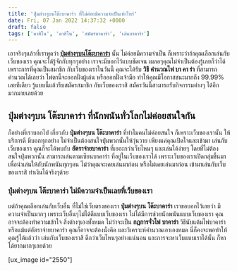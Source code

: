 ```yaml
---
title: 'ปุ่มต่างๆบนโต๊ะบาคาร่า ที่ไม่ค่อยมีความจำเป็นเท่าไหร่'
date: Fri, 07 Jan 2022 14:37:32 +0000
draft: false
tags: ['คาสิโน', 'คาสิโน', 'สมัครบาคาร่า', 'เล่นบาคาร่า']
---
```


เอาจริงๆแล้วที่เราพูดว่า [**ปุ่มต่างๆบนโต๊ะบาคาร่า**](/archives/) นั้น ไม่ค่อยมีความจำเป็น ก็เพราะว่าถ้าคุณเลือกเล่นกับเว็บของเรา คุณจะได้รู้จักกับทุกๆอย่าง เราจะมีบอกไว้แบบชัดเจน เผลอๆคุณไม่จำเป็นต้องรู้เลยก็ว่าได้ เพราะการที่คุณเป็นสมาชิก กับเว็บของเราในวันนี้ คุณจะได้รับ **วิธี คำนวณไพ่ บา คา ร่า** ที่สามารถคำนวณได้เลยว่า ไพ่ตานี้จะออกฝั่งผู้เล่น หรือออกฝั่งเจ้ามือ ทำให้คุณมีโอกาสชนะมากถึง 99.99% เลยทีเดียว รู้แบบนี้แล้วรีบสมัครสมาชิก กับเว็บของเราสิ สมัครวันนี้สามารถรับกิจกรรมต่างๆ ได้อีกมากมายเลยด้วย

**ปุ่มต่างๆบน โต๊ะบาคาร่า ที่นักพนันทั่วโลกไม่ค่อยสนใจกัน**
-----------------------------------------------------------

ก็อย่างที่เราบอกไป เกี่ยวกับ **ปุ่มต่างๆบน โต๊ะบาคาร่า** ที่ทำไมคนไม่ค่อยสนใจ ก็เพราะเว็บของเรานั้น ให้บริการดี มีบอกทุกอย่าง ไม่จำเป็นต้องสนใจปุ่มพวกนั้นให้วุ่นวาย เพียงแค่คุณเปิดใจและเข้ามา เล่นกับเว็บของเรา คุณก็จะได้พบกับ **อัตราจ่ายบาคาร่า** ที่เยอะกว่าเว็บไหนๆ และเล่นได้ง่ายๆ โดยที่ไม่ต้องสนใจปุ่มพวกนั้น สามารถเล่นตามเซียนบาคาร่า ที่อยู่ในเว็บของเราได้ เพราะเว็บของเราเปิดกลุ่มขึ้นมา เพื่อนำเล่นให้กับนักพนันทุกๆคน ไม่ว่าคุณจะเคยเล่นมาก่อน หรือไม่เคยเล่นมาก่อน เข้ามาเล่นกับเว็บของเราสิ ทำเงินได้จริงๆด้วย

### **ปุ่มต่างๆบน โต๊ะบาคาร่า ไม่มีความจำเป็นเลยที่เว็บของเรา**

แต่ถ้าคุณเลือกเล่นกับเว็บอื่น ที่ไม่ใช่เว็บตรงของเรา **ปุ่มต่างๆบน โต๊ะบาคาร่า** เราขอบอกไว้เลยว่า มีความจำเป็นมากๆ เพราะเว็บอื่นๆไม่ได้ดีแบบเว็บของเรา ไม่ได้มีการช่วยนักพนันแบบเว็บของเรา คุณอาจจะต้องทำความเข้าใจ สิ่งต่างๆเองทั้งหมด ไม่ว่าจะเป็น **กฎการจั่วไพ่ บาคาร่า** วิธีนับแต้มไพ่บาคาร่า หรือแม้แต่อัตราจ่ายบาคาร่า คุณก็อาจจะต้องนั่งคิด และวิเคราะห์คำนวณเอาเองหมด นี่ก็คงจะพอทำให้คุณรู้ได้แล้วว่า เล่นกับเว็บของเราสิ ดีกว่าเว็บไหนๆอย่างแน่นอน และการจะหาเว็บแบบเราได้นั้น ก็หาได้ยากมากๆเลยด้วย

\[ux\_image id="2550"\]